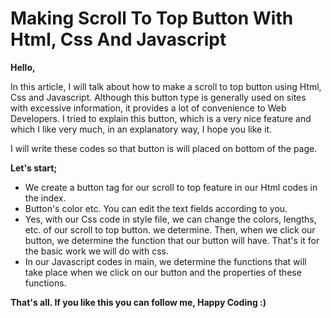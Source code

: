 ﻿# Making Scroll To Top Button With Html, Css And Javascript

**Hello,**

In this article, I will talk about how to make a scroll to top button using Html, Css and Javascript. Although this button type is generally used on sites with excessive information, it provides a lot of convenience to Web Developers. I tried to explain this button, which is a very nice feature and which I like very much, in an explanatory way, I hope you like it.

I will write these codes so that button is will placed on bottom of the page.

**Let's start;**

- We create a button tag for our scroll to top feature in our Html codes in the index.
- Button's color etc. You can edit the text fields according to you.
- Yes, with our Css code in style file, we can change the colors, lengths, etc. of our scroll to top button. we determine. Then, when we click our button, we determine the function that our button will have. That's it for the basic work we will do with css.
- In our Javascript codes in main, we determine the functions that will take place when we click on our button and the properties of these functions.

**That's all. If you like this you can follow me, Happy Coding :)**
